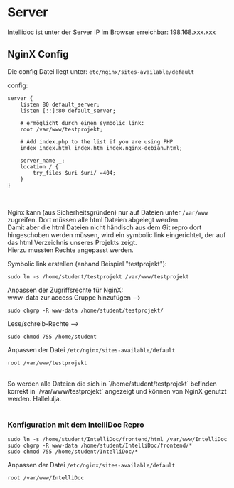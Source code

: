 # Server

Intellidoc ist unter der Server IP im Browser erreichbar: 198.168.xxx.xxx

## NginX Config

Die config Datei liegt unter: `etc/nginx/sites-available/default`

config:
```
server {
    listen 80 default_server;
    listen [::]:80 default_server;

    # ermöglicht durch einen symbolic link:
    root /var/www/testprojekt;

    # Add index.php to the list if you are using PHP
    index index.html index.htm index.nginx-debian.html;

    server_name _;
    location / {
        try_files $uri $uri/ =404;
    }
}
```
<br>

Nginx kann (aus Sicherheitsgründen) nur auf Dateien unter `/var/www` zugreifen. Dort müssen alle html Dateien abgelegt werden.<br>
Damit aber die html Dateien nicht händisch aus dem Git repro dort hingeschoben werden müssen, wird ein symbolic link eingerichtet, der auf das html Verzeichnis unseres Projekts zeigt.<br>
Hierzu mussten Rechte angepasst werden.<br>

Symbolic link erstellen (anhand Beispiel "testprojekt"):
```
sudo ln -s /home/student/testprojekt /var/www/testprojekt
```

Anpassen der Zugriffsrechte für NginX:<br>
www-data zur access Gruppe hinzufügen -->
```
sudo chgrp -R www-data /home/student/testprojekt/
```
Lese/schreib-Rechte --> 
```
sudo chmod 755 /home/student
```

Anpassen der Datei `/etc/nginx/sites-available/default`
```
root /var/www/testprojekt
```
<br>
So werden alle Dateien die sich in `/home/student/testprojekt` befinden korrekt in `/var/www/testprojekt` angezeigt und können von NginX genutzt werden. Hallelulja.<br><br>

### Konfiguration mit dem IntelliDoc Repro

```
sudo ln -s /home/student/IntelliDoc/frontend/html /var/www/IntelliDoc
sudo chgrp -R www-data /home/student/IntelliDoc/frontend/*
sudo chmod 755 /home/student/IntelliDoc/*
```

Anpassen der Datei `/etc/nginx/sites-available/default`
```
root /var/www/IntelliDoc
```
